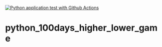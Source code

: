 [![Python application test with Github Actions](https://github.com/FanIvanTang/python_100days_higher_lower_game/actions/workflows/main.yml/badge.svg)](https://github.com/FanIvanTang/python_100days_higher_lower_game/actions/workflows/main.yml)

# python_100days_higher_lower_game
